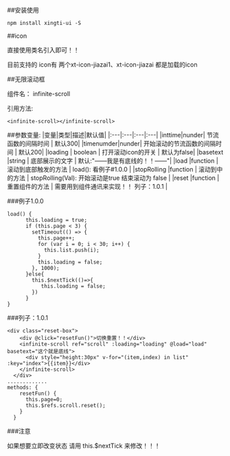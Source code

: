 ##安装使用

```shell
npm install xingti-ui -S
```


##icon 

直接使用类名引入即可！！

目前支持的 icon有 两个xt-icon-jiazai1、xt-icon-jiazai 都是加载的icon

##无限滚动框

组件名： infinite-scroll

引用方法:
```
<infinite-scroll></infinite-scroll>
```

##参数变量:
|变量|类型|描述|默认值|
|:---|:---|:---|:---|
|inttime|nunder|        节流函数的间隔时间 |    默认300|
|timenumder|nunder|     开始滚动的节流函数的间隔时间 |    默认200|
|loading  | boolean  |  打开滚动icon的开关 |    默认为false|
|basetext  |string    | 底部展示的文字    |         默认:"——我是有底线的！！——"|
|load      |function |  滚动到底部触发的方法   | load(): 看例子#1.0.0 |
|stopRolling      |function |  滚动到中的方法   | stopRolling(Val): 开始滚动是true  结束滚动为 false |
|reset      |function |  重置组件的方法  | 需要用到组件通讯来实现！！ 列子：1.0.1 |

###例子1.0.0
```
load() {
      this.loading = true;
      if (this.page < 3) {
        setTimeout(() => {
          this.page++;
          for (var i = 0; i < 30; i++) {
            this.list.push(i);
          }
          this.loading = false;
        }, 1000);
      }else{
        this.$nextTick(()=>{
           this.loading = false;
        })
      }
}
```
###列子：1.0.1
```
<div class="reset-box">
    <div @click="resetFun()">切换重置！！</div>
    <infinite-scroll ref="scroll" :loading="loading" @load="load" basetext="这个就是底线">
      <div style="height:30px" v-for="(item,index) in list" :key="index">{{item}}</div>
    </infinite-scroll>
  </div>
.............
methods: {
    resetFun() {
      this.page=0;
      this.$refs.scroll.reset();
    }
  }

```


###注意 

如果想要立即改变状态  请用  this.$nextTick  来修改！！！

